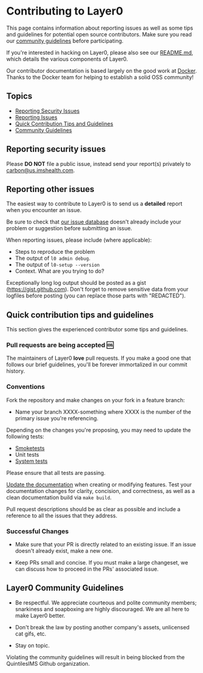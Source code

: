 # Contributing to Layer0

This page contains information about reporting issues as well as some tips and
guidelines for potential open source contributors. Make sure you read our [community guidelines](#layer0-community-guidelines) before participating.

If you're interested in hacking on Layer0, please also see our [README.md](README.md),
which details the various components of Layer0.

Our contributor documentation is based largely on the good work at
[Docker](https://github.com/docker/docker). Thanks to the Docker team for helping
to establish a solid OSS community!

## Topics

* [Reporting Security Issues](#reporting-security-issues)
* [Reporting Issues](#reporting-other-issues)
* [Quick Contribution Tips and Guidelines](#quick-contribution-tips-and-guidelines)
* [Community Guidelines](#layer0-community-guidelines)

## Reporting security issues

Please **DO NOT** file a public issue, instead send your report(s) privately to
[carbon@us.imshealth.com](mailto:carbon@us.imshealth.com).

## Reporting other issues

The easiest way to contribute to Layer0 is to send us a **detailed** report when you
encounter an issue.

Be sure to check that [our issue database](https://github.com/quintilesims/layer0/issues)
doesn't already include your problem or suggestion before submitting an issue.

When reporting issues, please include (where applicable):

* Steps to reproduce the problem
* The output of `l0 admin debug`.
* The output of `l0-setup --version`
* Context. What are you trying to do?

Exceptionally long log output should be posted as a gist (https://gist.github.com).
Don't forget to remove sensitive data from your logfiles before posting (you can
replace those parts with "REDACTED").

## Quick contribution tips and guidelines

This section gives the experienced contributor some tips and guidelines.

### Pull requests are being accepted 🆒

The maintainers of Layer0 **love** pull requests. If you make a good one that
follows our brief guidelines, you'll be forever immortalized in our commit history.

### Conventions

Fork the repository and make changes on your fork in a feature branch:

* Name your branch XXXX-something where XXXX is the number of the primary issue you're
referencing.

Depending on the changes you're proposing, you may need to update the following tests:

* [Smoketests](/tests/smoke/README.md)
* Unit tests
* [System tests](/tests/system/README.md)

Please ensure that all tests are passing.

[Update the documentation](https://github.com/quintilesims/layer0/tree/develop/docs-src)
when creating or modifying features. Test your documentation changes for
clarity, concision, and correctness, as well as a clean documentation build via
`make build`.

Pull request descriptions should be as clear as possible and include a reference
to all the issues that they address.

### Successful Changes

* Make sure that your PR is directly related to an existing issue. If an issue doesn't
already exist, make a new one.

* Keep PRs small and concise. If you must make a large changeset, we can discuss
how to proceed in the PRs' associated issue.

## Layer0 Community Guidelines

* Be respectful. We appreciate courteous and polite community members; snarkiness
and soapboxing are highly discouraged. We are all here to make Layer0 better.

* Don't break the law by posting another company's assets, unlicensed cat gifs, etc.

* Stay on topic.

Violating the community guidelines will result in being blocked from the QuintilesIMS
Github organization.
